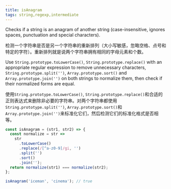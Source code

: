 ```yaml
---
title: isAnagram
tags: string,regexp,intermediate
---
```


Checks if a string is an anagram of another string (case-insensitive, ignores spaces, punctuation and special characters).

检测一个字符串是否是另一个字符串的重新排列（大小写敏感，忽略空格、点号和特定的字符）。重新排列就是说两个字符串拥有相同的字母元素和个数。

Use `String.prototype.toLowerCase()`, `String.prototype.replace()` with an appropriate regular expression to remove unnecessary characters, `String.prototype.split('')`, `Array.prototype.sort()` and `Array.prototype.join('')` on both strings to normalize them, then check if their normalized forms are equal.

使用`String.prototype.toLowerCase()`, `String.prototype.replace()`和合适的正则表达式来删除非必要的字符串。对两个字符串都使用`String.prototype.split('')`, `Array.prototype.sort()`和`Array.prototype.join('')`来标准化它们，然后检测它们的标准化格式是否相等。

```js
const isAnagram = (str1, str2) => {
  const normalize = str =>
    str
      .toLowerCase()
      .replace(/[^a-z0-9]/gi, '')
      .split('')
      .sort()
      .join('');
  return normalize(str1) === normalize(str2);
};
```

```js
isAnagram('iceman', 'cinema'); // true
```
